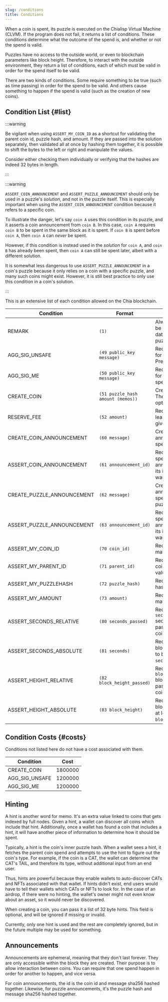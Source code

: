 ```yaml
---
slug: /conditions
title: Conditions
---
```


When a coin is spent, its puzzle is executed on the Chialisp Virtual Machine (CLVM). If the program does not fail, it returns a list of conditions. These conditions determine what the outcome of the spend is, and whether or not the spend is valid.

Puzzles have no access to the outside world, or even to blockchain parameters like block height. Therefore, to interact with the outside environment, they return a list of conditions, each of which must be valid in order for the spend itself to be valid.

There are two kinds of conditions. Some require something to be true (such as time passing) in order for the spend to be valid. And others cause something to happen if the spend is valid (such as the creation of new coins).

## Condition List {#list}

:::warning

Be vigilant when using `ASSERT_MY_COIN_ID` as a shortcut for validating the parent coin id, puzzle hash, and amount. If they are passed into the solution separately, then validated all at once by hashing them together, it is possible to shift the bytes to the left or right and manipulate the values.

Consider either checking them individually or verifying that the hashes are indeed 32 bytes in length.

:::

:::warning

`ASSERT_COIN_ANNOUNCEMENT` and `ASSERT_PUZZLE_ANNOUNCEMENT` should only be used in a puzzle's _solution_, and not in the puzzle itself. This is especially important when using the `ASSERT_COIN_ANNOUNCEMENT` condition because it refers to a specific coin.

To illustrate the danger, let's say `coin A` uses this condition in its puzzle, and it asserts a coin announcement from `coin B`. In this case, `coin A` requires `coin B` to be spent in the same block as it is spent. If `coin B` is spent before `coin A`, then `coin A` can _never_ be spent.

However, if this condition is instead used in the _solution_ for `coin A`, and `coin B` has already been spent, then `coin A` can still be spent later, albeit with a different solution.

It is somewhat less dangerous to use `ASSERT_PUZZLE_ANNOUNCEMENT` in a coin's puzzle because it only relies on a coin with a specific puzzle, and many such coins might exist. However, it is still best practice to only use this condition in a coin's solution.

:::

This is an extensive list of each condition allowed on the Chia blockchain.

| Condition                    | Format                            | Description                                                                                |
| ---------------------------- | --------------------------------- | ------------------------------------------------------------------------------------------ |
| REMARK                       | `(1)`                             | Always valid. Can be used to pass data to outer puzzles.                                   |
| AGG_SIG_UNSAFE             | `(49 public_key message)`         | Requires a signature for the message. Prefer `AGG_SIG_ME`.                                 |
| AGG_SIG_ME                 | `(50 public_key message)`         | Requires a signature for the message specific to this coin.                                |
| CREATE_COIN                  | `(51 puzzle_hash amount (memos))` | Creates a new coin. The memo field is optional.                                            |
| RESERVE_FEE                  | `(52 amount)`                     | Requires a fee of at least the amount given.                                               |
| CREATE_COIN_ANNOUNCEMENT   | `(60 message)`                    | Creates a block announcement specific to this coin.                                        |
| ASSERT_COIN_ANNOUNCEMENT   | `(61 announcement_id)`            | Requires a coin specific block announcement by its id. (see above warning)                 |
| CREATE_PUZZLE_ANNOUNCEMENT | `(62 message)`                    | Creates a block announcement specific to this puzzle.                                      |
| ASSERT_PUZZLE_ANNOUNCEMENT | `(63 announcement_id)`            | Requires a puzzle specific block announcement by its id. (see above warning)               |
| ASSERT_MY_COIN_ID          | `(70 coin_id)`                    | Requires the coin id match a value.                                                        |
| ASSERT_MY_PARENT_ID        | `(71 parent_id)`                  | Requires the parent coin id match a value.                                                 |
| ASSERT_MY_PUZZLEHASH       | `(72 puzzle_hash)`                | Requires the puzzle hash match a value.                                                    |
| ASSERT_MY_AMOUNT           | `(73 amount)`                     | Requires the amount match a value.                                                         |
| ASSERT_SECONDS_RELATIVE    | `(80 seconds_passed)`             | Requires at least `seconds_passed` seconds to have passed since this coin's creation.      |
| ASSERT_SECONDS_ABSOLUTE    | `(81 seconds)`                    | Requires the current block's timestamp to be at least `seconds`.                           |
| ASSERT_HEIGHT_RELATIVE     | `(82 block_height_passed)`        | Requires more than `block_height_passed` blocks to have passed since this coin's creation. |
| ASSERT_HEIGHT_ABSOLUTE     | `(83 block_height)`               | Requires the current block's height to be at least `block_height`.                         |

## Condition Costs {#costs}

Conditions not listed here do not have a cost associated with them.

| Condition        | Cost    |
| ---------------- | ------- |
| CREATE_COIN      | 1800000 |
| AGG_SIG_UNSAFE | 1200000 |
| AGG_SIG_ME     | 1200000 |

## Hinting

A hint is another word for memo. It's an extra value linked to coins that gets indexed by full nodes. Given a hint, a wallet can discover all coins which include that hint. Additionally, once a wallet has found a coin that includes a hint, it will have another piece of information to determine how it should be spent.

Typically, a hint is the coin's inner puzzle hash. When a wallet sees a hint, it fetches the parent coin spend and attempts to use the hint to figure out the coin's type. For example, if the coin is a CAT, the wallet can determine the CAT's TAIL, and therefore its type, without additional input from an end user.

Thus, hints are powerful because they enable wallets to auto-discover CATs and NFTs associated with that wallet. If hints didn't exist, end users would have to tell their wallets which CATs or NFTs to look for. In the case of an airdrop, if there were no hinting, the wallet's owner might not even know about an asset, so it would never be discovered.

When creating a coin, you can pass it a list of 32 byte hints. This field is optional, and will be ignored if missing or invalid.

Currently, only one hint is used and the rest are completely ignored, but in the future multiple may be used for something.

## Announcements

Announcements are ephemeral, meaning that they don't last forever. They are only accessible within the block they are created. Their purpose is to allow interaction between coins. You can require that one spend happen in order for another to happen, and vice versa.

For coin announcements, the id is the coin id and message sha256 hashed together. Likewise, for puzzle announcements, it's the puzzle hash and message sha256 hashed together.
